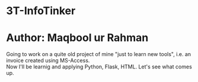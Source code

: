 # 3T-InfoTinker
# Author: Maqbool ur Rahman

Going to work on a quite old project of mine "just to learn new tools", i.e. an invoice created using MS-Access.<br>
Now I'll be learnig and applying Python, Flask, HTML. Let's see what comes up.

